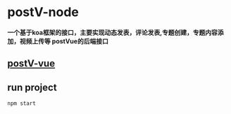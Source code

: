 # postV-node
**一个基于koa框架的接口，主要实现动态发表，评论发表,专题创建，专题内容添加，视频上传等 postVue的后端接口**
## [postV-vue](https://github.com/Bug-codergb/postV-vue)
## run project
```
npm start
```

